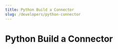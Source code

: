 ```yaml
---
title: Python Build a Connector
slug: /developers/python-connector
---
```


# Python Build a Connector